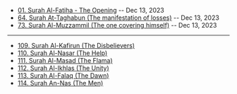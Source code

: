 * [01. Surah Al-Fatiha - The Opening]()                    -- Dec 13, 2023
* [64. Surah At-Taghabun (The manifestation of losses)]()  -- Dec 13, 2023
* [73. Surah Al-Muzzammil (The one covering himself)]()    -- Dec 13, 2023
***
* [109. Surah Al-Kafirun (The Disbelievers)]()
* [110. Surah Al-Nasar (The Help)]()
* [111. Surah Al-Masad (The Flama)]()
* [112. Surah Al-Ikhlas (The Unity)]()
* [113. Surah Al-Falaq (The Dawn)]()
* [114. Surah An-Nas (The Men)]()
